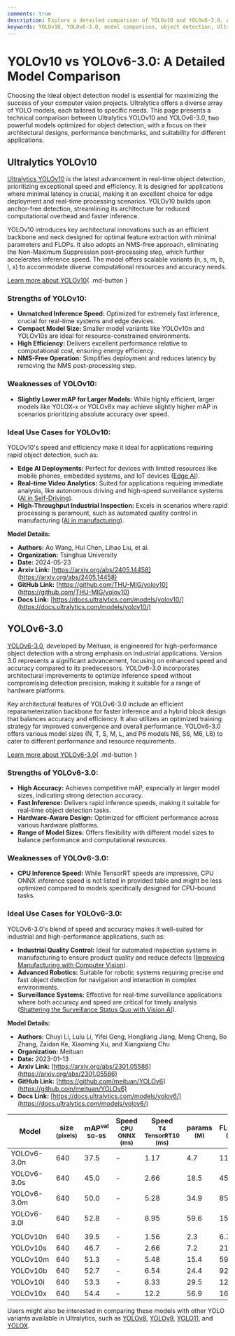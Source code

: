 ```yaml
---
comments: true
description: Explore a detailed comparison of YOLOv10 and YOLOv6-3.0. Analyze their architectures, benchmarks, strengths, and use cases for your AI projects.
keywords: YOLOv10, YOLOv6-3.0, model comparison, object detection, Ultralytics, computer vision, AI models, real-time detection, edge AI, industrial AI
---
```


# YOLOv10 vs YOLOv6-3.0: A Detailed Model Comparison

Choosing the ideal object detection model is essential for maximizing the success of your computer vision projects. Ultralytics offers a diverse array of YOLO models, each tailored to specific needs. This page presents a technical comparison between Ultralytics YOLOv10 and YOLOv6-3.0, two powerful models optimized for object detection, with a focus on their architectural designs, performance benchmarks, and suitability for different applications.

<script async src="https://cdn.jsdelivr.net/npm/chart.js"></script>
<script defer src="../../javascript/benchmark.js"></script>

<canvas id="modelComparisonChart" width="1024" height="400" active-models='["YOLOv6-3.0", "YOLOv10"]'></canvas>

## Ultralytics YOLOv10

[Ultralytics YOLOv10](https://docs.ultralytics.com/models/yolov10/) is the latest advancement in real-time object detection, prioritizing exceptional speed and efficiency. It is designed for applications where minimal latency is crucial, making it an excellent choice for edge deployment and real-time processing scenarios. YOLOv10 builds upon anchor-free detection, streamlining its architecture for reduced computational overhead and faster inference.

YOLOv10 introduces key architectural innovations such as an efficient backbone and neck designed for optimal feature extraction with minimal parameters and FLOPs. It also adopts an NMS-free approach, eliminating the Non-Maximum Suppression post-processing step, which further accelerates inference speed. The model offers scalable variants (n, s, m, b, l, x) to accommodate diverse computational resources and accuracy needs.

[Learn more about YOLOv10](https://docs.ultralytics.com/models/yolov10/){ .md-button }

### Strengths of YOLOv10:

- **Unmatched Inference Speed:** Optimized for extremely fast inference, crucial for real-time systems and edge devices.
- **Compact Model Size:** Smaller model variants like YOLOv10n and YOLOv10s are ideal for resource-constrained environments.
- **High Efficiency:** Delivers excellent performance relative to computational cost, ensuring energy efficiency.
- **NMS-Free Operation:** Simplifies deployment and reduces latency by removing the NMS post-processing step.

### Weaknesses of YOLOv10:

- **Slightly Lower mAP for Larger Models:** While highly efficient, larger models like YOLOX-x or YOLOv8x may achieve slightly higher mAP in scenarios prioritizing absolute accuracy over speed.

### Ideal Use Cases for YOLOv10:

YOLOv10's speed and efficiency make it ideal for applications requiring rapid object detection, such as:

- **Edge AI Deployments:** Perfect for devices with limited resources like mobile phones, embedded systems, and IoT devices ([Edge AI](https://www.ultralytics.com/glossary/edge-ai)).
- **Real-time Video Analytics:** Suited for applications requiring immediate analysis, like autonomous driving and high-speed surveillance systems ([AI in Self-Driving](https://www.ultralytics.com/solutions/ai-in-self-driving)).
- **High-Throughput Industrial Inspection:** Excels in scenarios where rapid processing is paramount, such as automated quality control in manufacturing ([AI in manufacturing](https://www.ultralytics.com/solutions/ai-in-manufacturing)).

**Model Details:**

- **Authors:** Ao Wang, Hui Chen, Lihao Liu, et al.
- **Organization:** Tsinghua University
- **Date:** 2024-05-23
- **Arxiv Link:** [https://arxiv.org/abs/2405.14458](https://arxiv.org/abs/2405.14458)
- **GitHub Link:** [https://github.com/THU-MIG/yolov10](https://github.com/THU-MIG/yolov10)
- **Docs Link:** [https://docs.ultralytics.com/models/yolov10/](https://docs.ultralytics.com/models/yolov10/)

## YOLOv6-3.0

[YOLOv6-3.0](https://docs.ultralytics.com/models/yolov6/), developed by Meituan, is engineered for high-performance object detection with a strong emphasis on industrial applications. Version 3.0 represents a significant advancement, focusing on enhanced speed and accuracy compared to its predecessors. YOLOv6-3.0 incorporates architectural improvements to optimize inference speed without compromising detection precision, making it suitable for a range of hardware platforms.

Key architectural features of YOLOv6-3.0 include an efficient reparameterization backbone for faster inference and a hybrid block design that balances accuracy and efficiency. It also utilizes an optimized training strategy for improved convergence and overall performance. YOLOv6-3.0 offers various model sizes (N, T, S, M, L, and P6 models N6, S6, M6, L6) to cater to different performance and resource requirements.

[Learn more about YOLOv6-3.0](https://docs.ultralytics.com/models/yolov6/){ .md-button }

### Strengths of YOLOv6-3.0:

- **High Accuracy:** Achieves competitive mAP, especially in larger model sizes, indicating strong detection accuracy.
- **Fast Inference:** Delivers rapid inference speeds, making it suitable for real-time object detection tasks.
- **Hardware-Aware Design:** Optimized for efficient performance across various hardware platforms.
- **Range of Model Sizes:** Offers flexibility with different model sizes to balance performance and computational resources.

### Weaknesses of YOLOv6-3.0:

- **CPU Inference Speed:** While TensorRT speeds are impressive, CPU ONNX inference speed is not listed in provided table and might be less optimized compared to models specifically designed for CPU-bound tasks.

### Ideal Use Cases for YOLOv6-3.0:

YOLOv6-3.0's blend of speed and accuracy makes it well-suited for industrial and high-performance applications, such as:

- **Industrial Quality Control:** Ideal for automated inspection systems in manufacturing to ensure product quality and reduce defects ([Improving Manufacturing with Computer Vision](https://www.ultralytics.com/blog/improving-manufacturing-with-computer-vision)).
- **Advanced Robotics:** Suitable for robotic systems requiring precise and fast object detection for navigation and interaction in complex environments.
- **Surveillance Systems:** Effective for real-time surveillance applications where both accuracy and speed are critical for timely analysis ([Shattering the Surveillance Status Quo with Vision AI](https://www.ultralytics.com/blog/shattering-the-surveillance-status-quo-with-vision-ai)).

**Model Details:**

- **Authors:** Chuyi Li, Lulu Li, Yifei Geng, Hongliang Jiang, Meng Cheng, Bo Zhang, Zaidan Ke, Xiaoming Xu, and Xiangxiang Chu
- **Organization:** Meituan
- **Date:** 2023-01-13
- **Arxiv Link:** [https://arxiv.org/abs/2301.05586](https://arxiv.org/abs/2301.05586)
- **GitHub Link:** [https://github.com/meituan/YOLOv6](https://github.com/meituan/YOLOv6)
- **Docs Link:** [https://docs.ultralytics.com/models/yolov6/](https://docs.ultralytics.com/models/yolov6/)

| Model       | size<br><sup>(pixels) | mAP<sup>val<br>50-95 | Speed<br><sup>CPU ONNX<br>(ms) | Speed<br><sup>T4 TensorRT10<br>(ms) | params<br><sup>(M) | FLOPs<br><sup>(B) |
| ----------- | --------------------- | -------------------- | ------------------------------ | ----------------------------------- | ------------------ | ----------------- |
| YOLOv6-3.0n | 640                   | 37.5                 | -                              | 1.17                                | 4.7                | 11.4              |
| YOLOv6-3.0s | 640                   | 45.0                 | -                              | 2.66                                | 18.5               | 45.3              |
| YOLOv6-3.0m | 640                   | 50.0                 | -                              | 5.28                                | 34.9               | 85.8              |
| YOLOv6-3.0l | 640                   | 52.8                 | -                              | 8.95                                | 59.6               | 150.7             |
|             |                       |                      |                                |                                     |                    |                   |
| YOLOv10n    | 640                   | 39.5                 | -                              | 1.56                                | 2.3                | 6.7               |
| YOLOv10s    | 640                   | 46.7                 | -                              | 2.66                                | 7.2                | 21.6              |
| YOLOv10m    | 640                   | 51.3                 | -                              | 5.48                                | 15.4               | 59.1              |
| YOLOv10b    | 640                   | 52.7                 | -                              | 6.54                                | 24.4               | 92.0              |
| YOLOv10l    | 640                   | 53.3                 | -                              | 8.33                                | 29.5               | 120.3             |
| YOLOv10x    | 640                   | 54.4                 | -                              | 12.2                                | 56.9               | 160.4             |

Users might also be interested in comparing these models with other YOLO variants available in Ultralytics, such as [YOLOv8](https://docs.ultralytics.com/models/yolov8/), [YOLOv9](https://docs.ultralytics.com/models/yolov9/), [YOLO11](https://docs.ultralytics.com/models/yolo11/), and [YOLOX](https://docs.ultralytics.com/compare/yolox-vs-yolov10/).
